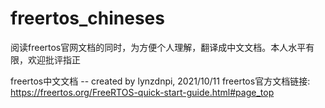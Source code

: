 # freertos_chineses

阅读freertos官网文档的同时，为方便个人理解，翻译成中文文档。本人水平有限，欢迎批评指正

freertos中文文档  -- created by lynzdnpi, 2021/10/11
freertos官方文档链接: https://freertos.org/FreeRTOS-quick-start-guide.html#page_top
